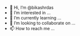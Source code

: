 - 👋 Hi, I’m @bikashrdas
- 👀 I’m interested in ...
- 🌱 I’m currently learning ...
- 💞️ I’m looking to collaborate on ...
- 📫 How to reach me ...

<!---
bikashrdas/bikashrdas is a ✨ special ✨ repository because its `README.md` (this file) appears on your GitHub profile.
You can click the Preview link to take a look at your changes.
--->

